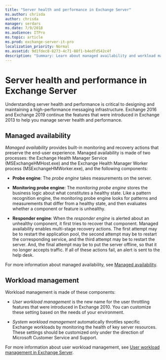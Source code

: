 ```yaml
---
title: "Server health and performance in Exchange Server"
ms.author: chrisda
author: chrisda
manager: serdars
ms.date: 7/9/2018
ms.audience: ITPro
ms.topic: article
ms.prod: exchange-server-it-pro
localization_priority: Normal
ms.assetid: 9d1fdec8-8273-4c71-88f1-b4edfd542c4f
description: "Summary: Learn about managed availability and workload management in Exchange Server."
---
```


# Server health and performance in Exchange Server

Understanding server health and performance is critical to designing and maintaining a high-performance messaging infrastructure. Exchange 2016 and Exchange 2019 continue the features that were introduced in Exchange 2013 to help you manage server health and performance.

## Managed availability

 *Managed availability* provides built-in monitoring and recovery actions that preserve the end-user experience. Managed availability is made of two processes: the Exchange Health Manager Service (MSExchangeHMHost.exe) and the Exchange Health Manager Worker process (MSExchangeHMWorker.exe), and the following components: 

- **Probe engine**: The *probe engine* takes measurements on the server.

- **Monitoring probe engine**: The *monitoring probe engine* stores the business logic about what constitutes a healthy state. Like a pattern recognition engine, the monitoring probe engine looks for patterns and measurements that differ from a healthy state, and then evaluates whether a component or feature is unhealthy.

- **Responder engine**: When the *responder engine* is alerted about an unhealthy component, it first tries to recover that component. Managed availability enables multi-stage recovery actions. The first attempt may be to restart the application pool, the second attempt may be to restart the corresponding service, and the third attempt may be to restart the server. And, the final attempt may be to put the server offline, so that it no longer accepts traffic. If all of these actions fail, an alert is sent to the help desk.

For more information about managed availability, see [Managed availability](../high-availability/managed-availability/managed-availability.md).

## Workload management

Workload management is made of these components:

- *User workload management* is the new name for the user throttling features that were introduced in Exchange 2010. You can customize these setting based on the needs of your environment.

- *System workload management* automatically throttles specific Exchange workloads by monitoring the health of key server resources. These settings should be customized only under the direction of Microsoft Customer Service and Support.

For more information about user workload management, see [User workload management in Exchange Server](workload-management.md).


